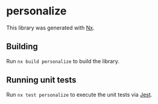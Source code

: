 # personalize

This library was generated with [Nx](https://nx.dev).

## Building

Run `nx build personalize` to build the library.

## Running unit tests

Run `nx test personalize` to execute the unit tests via [Jest](https://jestjs.io).

